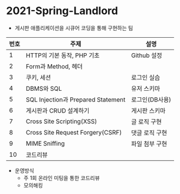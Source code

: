 # 2021-Spring-Landlord
- 게시판 애플리케이션을 시큐어 코딩을 통해 구현하는 팀   


번호|주제|설명
-----|---|--
1|HTTP의 기본 동작, PHP 기초|Github 설정
2|Form과 Method, 헤더|
3|쿠키, 세션|로그인 실습
4|DBMS와 SQL|유저 스키마
5|SQL Injection과 Prepared Statement|로그인(DB사용)
6|게시판과 CRUD 설계하기|게시판 스키마
7|Cross Site Scripting(XSS)|글 로직 구현
8|Cross Site Request Forgery(CSRF)|댓글 로직 구현
9|MIME Sniffing|파일 첨부 구현
10|코드리뷰|

- 운영방식
  - 주 1회 온라인 미팅을 통한 코드리뷰
  - 모의해킹
